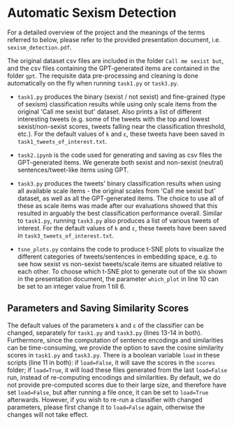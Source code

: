 # Automatic Sexism Detection

For a detailed overview of the project and the meanings of the terms referred to below, please refer to the provided presentation document, i.e. ```sexism_detection.pdf```.

The original dataset csv files are included in the folder ```Call me sexist but```, and the csv files containing the GPT-generated items are contained in the folder ```gpt```. The requisite data pre-processing and cleaning is done automatically on the fly when running ```task1.py``` or ```task3.py```.

- ```task1.py``` produces the binary (sexist / not sexist) and fine-grained (type of sexism) classification results while using only scale items from the original 'Call me sexist but' dataset. Also prints a list of different interesting tweets (e.g. some of the tweets with the top and lowest sexist/non-sexist scores, tweets falling near the classification threshold, etc.). For the default values of ```k``` and ```ε```, these tweets have been saved in ```task1_tweets_of_interest.txt```.

- ```task2.ipynb``` is the code used for generating and saving as csv files the GPT-generated items. We generate both sexist and non-sexist (neutral) sentences/tweet-like items using GPT.

- ```task3.py``` produces the tweets' binary classification results when using all available scale items - the original scales from 'Call me sexist but' dataset, as well as all the GPT-generated items. The choice to use all of these as scale items was made after our evaluations showed that this resulted in arguably the best classification performance overall. Similar to ```task1.py```, running ```task3.py``` also produces a list of various tweets of interest. For the default values of ```k``` and ```ε```, these tweets have been saved in ```task3_tweets_of_interest.txt```.

- ```tsne_plots.py``` contains the code to produce t-SNE plots to visualize the different categories of tweets/sentences in embedding space, e.g. to see how sexist vs non-sexist tweets/scale items are situated relative to each other. To choose which t-SNE plot to generate out of the six shown in the presentation document, the parameter ```which_plot``` in line 10 can be set to an integer value from 1 till 6.

## Parameters and Saving Similarity Scores

The default values of the parameters ```k``` and ```ε``` of the classifier can be changed, separately for ```task1.py``` and ```task3.py``` (lines 13-14 in both). Furthermore, since the computation of sentence encodings and similarities can be time-consuming, we provide the option to save the cosine similarity scores in ```task1.py``` and ```task3.py```. There is a boolean variable ```load``` in these scripts (line 11 in both): if ```load=False```, it will save the scores in the ```scores``` folder; if ```load=True```, it will load these files generated from the last ```load=False``` run, instead of re-computing encodings and similarities. By default, we do not provide pre-computed scores due to their large size, and therefore have set ```load=False```, but after running a file once, it can be set to ```load=True``` afterwards. However, if you wish to re-run a classifier with changed parameters, please first change it to ```load=False``` again, otherwise the changes will not take effect.
